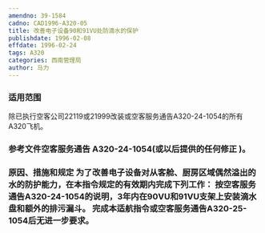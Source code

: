 ```yaml
---
amendno: 39-1584
cadno: CAD1996-A320-05
title: 改善电子设备90和91VU处防滴水的保护
publishdate: 1996-02-08
effdate: 1996-02-24
tags: A320
categories: 西南管理局
author: 马力
---
```


### 适用范围 
除已执行空客公司22119或21999改装或空客服务通告A320-24-1054的所有A320飞机。

<!--more-->
### 参考文件空客服务通告 A320-24-1054(或以后提供的任何修正 )。

### 原因、措施和规定 为了改善电子设备对从客舱、厨房区域偶然溢出的水的防护能力，在本指令规定的有效期内完成下列工作： 按空客服务通告A320-24-1054的说明，3年内在90VU和91VU支架上安装滴水盘和额外的排污漏斗。     完成本适航指令或空客服务通告A320-25-1054后无进一步要求。

